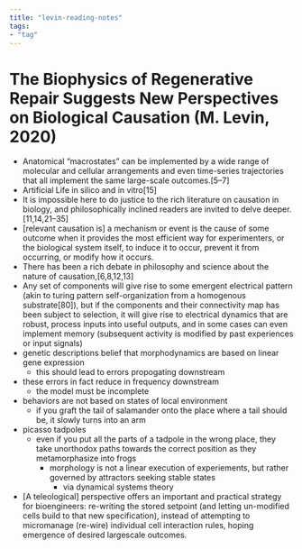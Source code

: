 ```yaml
---
title: "levin-reading-notes"
tags:
- "tag"
---
```

# The Biophysics of Regenerative Repair Suggests New Perspectives on Biological Causation (M. Levin, 2020)
- Anatomical “macrostates” can be implemented by a wide range of molecular and cellular arrangements and even time-series trajectories that all implement the same large-scale outcomes.[5–7]
- Artificial Life in silico and in vitro[15]
- It is impossible here to do justice to the rich literature on causation in biology, and philosophically inclined readers are invited to delve deeper.[11,14,21–35]
- [relevant causation is] a mechanism or event is the cause of some outcome when it provides the most efficient way for experimenters, or the biological system itself, to induce it to occur, prevent it from occurring, or modify how it occurs.
- There has been a rich debate in philosophy and science about the nature of causation,[6,8,12,13]
- Any set of components will give rise to some emergent electrical pattern (akin to turing pattern self-organization from a homogenous substrate[80]), but if the components and their connectivity map has been subject to selection, it will give rise to electrical dynamics that are robust, process inputs into useful outputs, and in some cases can even implement memory (subsequent activity is modified by past experiences or input signals)
- genetic descriptions belief that morphodynamics are based on linear gene expression
	- this should lead to errors propogating downstream
- these errors in fact reduce in frequency downstream
	- the model must be incomplete
- behaviors are not based on states of local environment
	- if you graft the tail of salamander onto the place where a tail should be, it slowly turns into an arm
- picasso tadpoles
	- even if you put all the parts of a tadpole in the wrong place, they take unorthodox paths towards the correct position as they metamorphasize into frogs
		- morphology is not a linear execution of experiements, but rather governed by attractors seeking stable states
			- via dynamical systems theory
- [A teleological] perspective offers an important and practical strategy for bioengineers: re-writing the stored setpoint (and letting un-modified cells build to that new specification), instead of attempting to micromanage (re-wire) individual cell interaction rules, hoping emergence of desired largescale outcomes.

